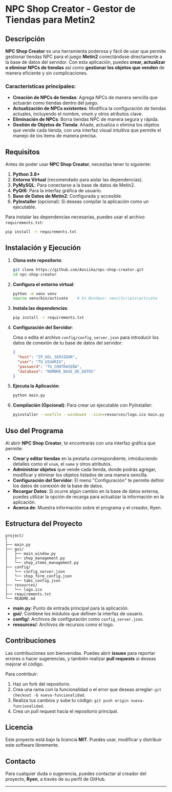 ﻿# NPC Shop Creator - Gestor de Tiendas para Metin2

## Descripción

**NPC Shop Creator** es una herramienta poderosa y fácil de usar que permite gestionar tiendas NPC para el juego **Metin2** conectándose directamente a la base de datos del servidor. Con esta aplicación, puedes **crear, actualizar o eliminar NPCs de tiendas** así como **gestionar los objetos que venden** de manera eficiente y sin complicaciones.

### Características principales:

- **Creación de NPCs de tiendas**: Agrega NPCs de manera sencilla que actuarán como tiendas dentro del juego.
- **Actualización de NPCs existentes**: Modifica la configuración de tiendas actuales, incluyendo el nombre, vnum y otros atributos clave.
- **Eliminación de NPCs**: Borra tiendas NPC de manera segura y rápida.
- **Gestión de Objetos de Tienda**: Añade, actualiza o elimina los objetos que vende cada tienda, con una interfaz visual intuitiva que permite el manejo de los items de manera precisa.

## Requisitos

Antes de poder usar **NPC Shop Creator**, necesitas tener lo siguiente:

1. **Python 3.8+**
2. **Entorno Virtual** (recomendado para aislar las dependencias).
3. **PyMySQL**: Para conectarse a la base de datos de Metin2.
4. **PyQt6**: Para la interfaz gráfica de usuario.
5. **Base de Datos de Metin2**: Configurada y accesible.
6. **PyInstaller** (opcional): Si deseas compilar la aplicación como un ejecutable.

Para instalar las dependencias necesarias, puedes usar el archivo `requirements.txt`:

```bash
pip install -r requirements.txt
```

## Instalación y Ejecución

1. **Clona este repositorio**:

   ```bash
   git clone https://github.com/Aosiika/npc-shop-creator.git
   cd npc-shop-creator
   ```

2. **Configura el entorno virtual**:

   ```bash
   python -m venv venv
   source venv/bin/activate    # En Windows: venv\Scripts\activate
   ```

3. **Instala las dependencias**:

   ```bash
   pip install -r requirements.txt
   ```

4. **Configuración del Servidor**:

   Crea o edita el archivo `config/config_server.json` para introducir los datos de conexión de tu base de datos del servidor:

   ```json
   {
     "host": "IP_DEL_SERVIDOR",
     "user": "TU_USUARIO",
     "password": "TU_CONTRASEÑA",
     "database": "NOMBRE_BASE_DE_DATOS"
   }
   ```

5. **Ejecuta la Aplicación**:

   ```bash
   python main.py
   ```

6. **Compilación (Opcional)**: Para crear un ejecutable con PyInstaller:

   ```bash
   pyinstaller --onefile --windowed --icon=resources/logo.ico main.py
   ```

## Uso del Programa

Al abrir **NPC Shop Creator**, te encontrarás con una interfaz gráfica que permite:

- **Crear y editar tiendas** en la pestaña correspondiente, introduciendo detalles como el `vnum`, el `name` y otros atributos.
- **Administrar objetos** que vende cada tienda, donde podrás agregar, modificar y eliminar los objetos listados de una manera sencilla.
- **Configuración del Servidor**: El menú "Configuración" te permite definir los datos de conexión de la base de datos.
- **Recargar Datos**: Si ocurre algún cambio en la base de datos externa, puedes utilizar la opción de recarga para actualizar la información en la aplicación.
- **Acerca de**: Muestra información sobre el programa y el creador, Ryen.

## Estructura del Proyecto

```
project/
│
├── main.py
├── gui/
│   ├── main_window.py
│   ├── shop_management.py
│   └── shop_items_management.py
├── config/
│   └── config_server.json
│   └── shop_form_config.json
│   └── tabs_config.json
├── resources/
│   └── logo.ico
├── requirements.txt
└── README.md
```

- **main.py**: Punto de entrada principal para la aplicación.
- **gui/**: Contiene los módulos que definen la interfaz de usuario.
- **config/**: Archivos de configuración como `config_server.json`.
- **resources/**: Archivos de recursos como el logo.

## Contribuciones

Las contribuciones son bienvenidas. Puedes abrir **issues** para reportar errores o hacer sugerencias, y también realizar **pull requests** si deseas mejorar el código.

Para contribuir:

1. Haz un fork del repositorio.
2. Crea una rama con la funcionalidad o el error que deseas arreglar: `git checkout -b nueva-funcionalidad`.
3. Realiza tus cambios y sube tu código: `git push origin nueva-funcionalidad`.
4. Crea un pull request hacia el repositorio principal.

## Licencia

Este proyecto está bajo la licencia **MIT**. Puedes usar, modificar y distribuir este software libremente.

## Contacto

Para cualquier duda o sugerencia, puedes contactar al creador del proyecto, **Ryen**, a través de su perfil de GitHub.

---

